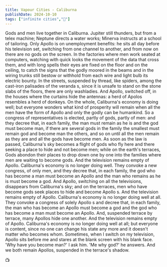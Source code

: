 ```yaml
---
title: Vapour Cities - Caliburna
publishDate: 2024-10-10
tags: ["infinite cities","🤖"]
---
```


Gods and men live together in Caliburna. Jupiter still thunders, but from a telex machine; Neptune directs a water works; Minerva instructs at a school of tailoring. Only Apollo is on unemployment benefits: he sits all day before his television set, switching from one channel to another, and from now on there are no gods on the screen. In the factories where men work seated at computers, watching with quick looks the movement of the data that cross them, and with long spells their eyes are fixed on the floor and on the ceiling, to catch the signs that the godly moored in the beams and in the wiring trunks still bestow or withhold from each wire and light bulb its electric bounty. In the streets, suspended by thread, like spiders, among the cast-iron palisades of the veranda s, since it is unsafe to stand on the stone slabs of the floors, there are only washladies. And Apollo, switched off, in the houses where the curtains hide the antennas: a herd of Apolos resembles a herd of donkeys. On the whole, Caliburna's economy is doing well; but everyone wonders what kind of prosperity will remain when all the men have the form of Apollo and only the godly can be humankind. So a congress of representatives is elected, partly of gods, partly of men: and they decree that, in each family, the man must remain as he is and the god must become man, if there are several gods in the family the smallest must remain god and become man the others, and so on until all the men remain as they are and all the gods have become men. As soon as the law is passed, Caliburna's sky becomes a flight of gods who fly here and there seeking a place to hide and not become men; while on the earth's terraces, Gods abondon their places to drop down one by one into the families where men are waiting to become gods. And the television remains empty of Apollo. Caliburna's economy is no longer doing well. They convoke a new congress, of only men, and they decree that, in each family, the god who has become a man must become an Apollo and the man who remains as he is must become a god. And Apollo, switching on all the televisions, disappears from Caliburna's sky; and on the terraces, men who have become gods seek places to hide and become Apollo s. And the television remains empty of Apollo. Caliburna's economy is no longer doing well at all. They convoke a congress of solely Apollo s and decree that, in each family, the man who has become an Apollo must become a god and the god who has become a man must become an Apollo. And, suspended terrace by terrace, many Apollos hide one another. And the television remains empty of Apollo. Caliburna's economy is no longer doing well at all; but everyone is content, since no one can change his state any more and it doesn't matter who becomes whom. Sometimes, when I switch on my television, Apollo sits before me and stares at the blank screen with his blank face. 'Why have you become man?' I ask him. 'Me why god?' he answers. And we both remain Apollos, suspended in the terrace's shadow.

📺
